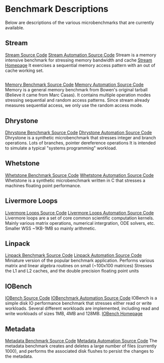 
# Benchmark Descriptions

Below are descriptions of the various microbenchmarks that are currently available.

## Stream
[Stream Source Code](src/stream.c)
[Stream Automation Source Code](https://github.com/jrahman/LLNL-DCSL-PerformancePrediction/tree/master/automation/runner/benchmarks/stream.py)
Stream is a memory intensive benchmark for stressing memory bandwidth and cache
[Stream Homepage](http://www.cs.virginia.edu/stream/)
It exercises a sequential memory access pattern with an out of cache working set.

##
[Memory Benchmark Source Code](src/memory.cpp)
[Memory Automation Source Code](https://github.com/jrahman/LLNL-DCSL-PerformancePrediction/tree/master/automation/runner/benchmarks/memory.py)
Memory is a general memory benchmark from Bowen's original tarball (Believe it came from Marc Casas).
It contains multiple operation modes stressing sequential and random access patterns.
Since stream already measures sequential access, we only use the random access mode.

## Dhrystone
[Dhrystone Benchmark Source Code](src/dhry_1.c)
[Dhrystone Automation Source Code](https://github.com/jrahman/LLNL-DCSL-PerformancePrediction/tree/master/automation/runner/benchmarks/dhrystone.py)
Dhrystone is a synthetic microbenchmark that stresses integer and branch operations.
Lots of branches, pointer dereference operations
It is intended to simulate a typical "systems programming" workload.

## Whetstone
[Whetstone Benchmark Source Code](src/whets.c)
[Whetstone Automation Source Code](https://github.com/jrahman/LLNL-DCSL-PerformancePrediction/tree/master/automation/runner/benchmarks/whetstone.py)
Whetstone is a synthetic microbenchmark written in C that stresses a machines floating point performance.

## Livermore Loops
[Livermore Loops Source Code](src/lloops.c)
[Livermore Loops Automation Source Code](https://github.com/jrahman/LLNL-DCSL-PerformancePrediction/tree/master/automation/runner/benchmarks/livermore.py)
Livermore loops are a set of core common scientific computation kernels.
Mainly various matrix operations, numerical intergration, ODE solvers, etc.
Smaller WSS ~1KB-1MB so mainly arithmetic.

## Linpack
[Linpack Benchmark Source Code](src/linpack.c)
[Linpack Automation Source Code](https://github.com/jrahman/LLNL-DCSL-PerformancePrediction/tree/master/automation/runner/benchmarks/linpack.py)
Miniature version of the popular benchmark application.
Performs various matrix and linear algebra routines on small (~100x100 matrices)
Stresses the L1 and L2 caches, and the double precision floating point units

## IOBench
[IOBench Source Code](iobench/src)
[IOBenchmark Automation Source Code](https://github.com/jrahman/LLNL-DCSL-PerformancePrediction/tree/master/automation/runner/benchmarks/iobench.py)
IOBench is a simple disk IO performance benchmark that stresses either read or write workloads.
Several different workloads are implemented, including read and write workloads of sizes 1MB, 4MB and 128MB.
[IOBench Homepage](https://github.com/scalyr/iobench)

## Metadata
[Metadata Benchmark Source Code](src/metadata.cpp)
[Metadata Automation Source Code](https://github.com/jrahman/LLNL-DCSL-PerformancePrediction/tree/master/automation/runner/benchmarks/metadata.py)
The metadata benchmark creates and deletes a large number of files (currently 1000), and performs the associated disk flushes to persist the changes to the metadata.
